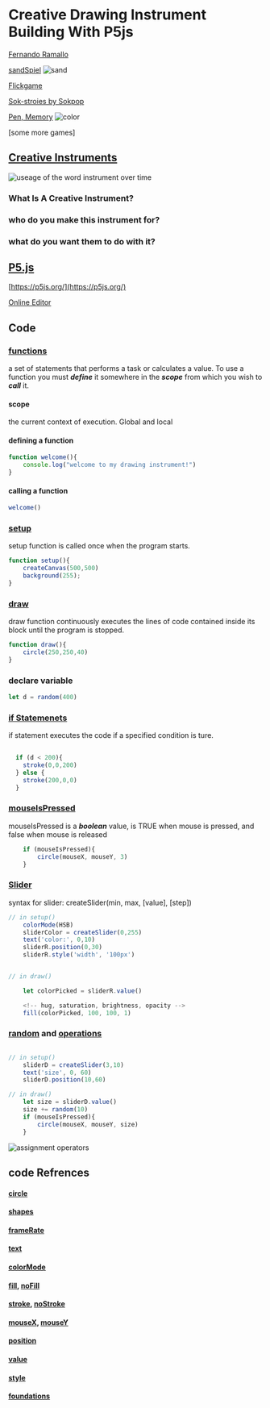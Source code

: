 # Creative Drawing Instrument Building With P5js

<!-- using text instead of dots !!!!! -->



[Fernando Ramallo](https://fernandoramallo.github.io/2019/)


[sandSpiel](https://sandspiel.club/)
![sand](src/sand.png)


[Flickgame](https://www.flickgame.org/)

[Sok-stroies by Sokpop](https://sok-stories.com/?WUFF)

[Pen, Memory](https://pen-memory.herokuapp.com/) 
![color](src/cover.png)


[some more games]


## [Creative Instruments](https://www.merriam-webster.com/dictionary/instrument)
![useage of the word instrument over time](src/instrument.png)

### What Is A Creative Instrument? 


### who do you make this instrument for? 


### what do you want them to do with it? 



## [P5.js](https://p5js.org/download/)

[https://p5js.org/](https://p5js.org/)

[Online Editor](https://editor.p5js.org/)



## Code
<!-- talk about scope?????? -->
### [functions](https://p5js.org/reference/#/p5/function)
a set of statements that performs a task or calculates a value. To use a function you must <i><b>define</b></i> it somewhere in the <i><b>scope</b></i> from which you wish to <i><b>call</b></i> it. 

#### scope
the current context of execution. 
Global and local

#### defining a function 
```javascript 
function welcome(){
	console.log("welcome to my drawing instrument!")
}
```
#### calling a function
```javascript 
welcome()
```

### [setup](https://p5js.org/reference/#/p5/setup)

setup function is called once when the program starts.

```javascript
function setup(){
	createCanvas(500,500)
	background(255);
}
```

### [draw](https://p5js.org/reference/#/p5/draw)
draw function continuously executes the lines of code contained inside its block until the program is stopped. 
```javascript
function draw(){
	circle(250,250,40)
}
```

### declare variable
```javascript 
let d = random(400)
```

### [if Statemenets](https://p5js.org/reference/#/p5/if-else)

if statement executes the code if a specified condition is ture. 
```javascript 
		  
  if (d < 200){
    stroke(0,0,200)
  } else {
    stroke(200,0,0)
  }
```



### [mouseIsPressed](https://p5js.org/reference/#/p5/mouseIsPressed)

mouseIsPressed is a <i><b>boolean</b></i> value, is TRUE when mouse is pressed, and false when mouse is released

```javascript
	if (mouseIsPressed){
		circle(mouseX, mouseY, 3)
	} 
```


### [Slider](https://p5js.org/reference/#/p5/createSlider)
syntax for slider: createSlider(min, max, [value], [step])

```javascript 
// in setup()
	colorMode(HSB)
	sliderColor = createSlider(0,255)
	text('color:', 0,10)
	sliderR.position(0,30)
	sliderR.style('width', '100px')


// in draw()

	let colorPicked = sliderR.value()

	<!-- hug, saturation, brightness, opacity -->
	fill(colorPicked, 100, 100, 1)

```


### [random](https://p5js.org/reference/#/p5/random) and [operations](src/operators.png)
```javascript 

// in setup() 
	sliderD = createSlider(3,10)
  	text('size', 0, 60)
  	sliderD.position(10,60)

// in draw()
	let size = sliderD.value()
	size += random(10)
	if (mouseIsPressed){
		circle(mouseX, mouseY, size)
	} 
```
![assignment operators](src/operators.png)




## code Refrences

#### [circle](https://p5js.org/reference/#/p5/circle)
#### [shapes](https://p5js.org/reference/#group-Shape)
#### [frameRate](https://p5js.org/reference/#/p5/frameRate)
#### [text](https://p5js.org/reference/#/p5/text)
#### [colorMode](https://p5js.org/reference/#/p5/colorMode)
#### [fill](https://p5js.org/reference/#/p5/fill), [noFill](https://p5js.org/reference/#/p5/noFill)
#### [stroke](https://p5js.org/reference/#/p5/stroke), [noStroke](https://p5js.org/reference/#/p5/noStroke)
#### [mouseX](https://p5js.org/reference/#/p5/mouseX), [mouseY](https://p5js.org/reference/#/p5/mouseY)
#### [position](https://p5js.org/reference/#/p5.Element/position)
#### [value](https://p5js.org/reference/#/p5.Element/value)
#### [style](https://p5js.org/reference/#/p5.Element/styles)
#### [foundations](https://p5js.org/reference/#group-Foundation)